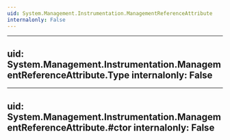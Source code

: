 ```yaml
---
uid: System.Management.Instrumentation.ManagementReferenceAttribute
internalonly: False
---
```


---
uid: System.Management.Instrumentation.ManagementReferenceAttribute.Type
internalonly: False
---

---
uid: System.Management.Instrumentation.ManagementReferenceAttribute.#ctor
internalonly: False
---
